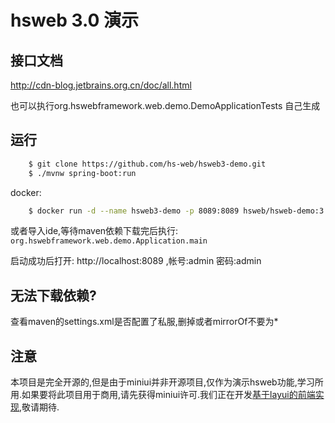 # hsweb 3.0 演示

## 接口文档

http://cdn-blog.jetbrains.org.cn/doc/all.html

也可以执行org.hswebframework.web.demo.DemoApplicationTests 自己生成


## 运行
```bash
    $ git clone https://github.com/hs-web/hsweb3-demo.git
    $ ./mvnw spring-boot:run
```

docker:
```bash
    $ docker run -d --name hsweb3-demo -p 8089:8089 hsweb/hsweb-demo:3.0
```

或者导入ide,等待maven依赖下载完后执行: 
``org.hswebframework.web.demo.Application.main``

启动成功后打开: http://localhost:8089 ,帐号:admin 密码:admin

## 无法下载依赖?
查看maven的settings.xml是否配置了私服,删掉或者mirrorOf不要为*


## 注意
本项目是完全开源的,但是由于miniui并非开源项目,仅作为演示hsweb功能,学习所用.如果要将此项目用于商用,请先获得miniui许可.我们正在开发[基于layui的前端实现](https://github.com/hs-web/hsweb-ui-layui),敬请期待.
